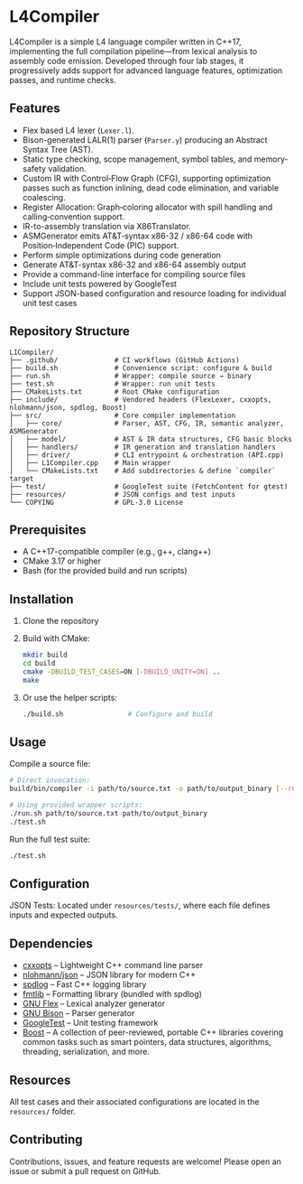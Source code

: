 # L4Compiler

L4Compiler is a simple L4 language compiler written in C++17, implementing the
full compilation pipeline—from lexical analysis to assembly code emission.
Developed through four lab stages, it progressively adds support for advanced
language features, optimization passes, and runtime checks.

## Features

* Flex based L4 lexer (`Lexer.l`).
* Bison-generated LALR(1) parser (`Parser.y`) producing an Abstract Syntax Tree
  (AST).
* Static type checking, scope management, symbol tables, and memory-safety
  validation.
* Custom IR with Control‑Flow Graph (CFG), supporting optimization passes such
  as function inlining, dead code elimination, and variable coalescing.
* Register Allocation: Graph‑coloring allocator with spill handling and
  calling‑convention support.
* IR-to-assembly translation via X86Translator.
* ASMGenerator emits AT&T‑syntax x86-32 / x86-64 code with Position‑Independent
  Code (PIC) support.
* Perform simple optimizations during code generation
* Generate AT&T-syntax x86-32 and x86-64 assembly output
* Provide a command-line interface for compiling source files
* Include unit tests powered by GoogleTest
* Support JSON-based configuration and resource loading for individual unit test
  cases

## Repository Structure

```
L1Compiler/
├── .github/              # CI workflows (GitHub Actions)
├── build.sh              # Convenience script: configure & build
├── run.sh                # Wrapper: compile source → binary
├── test.sh               # Wrapper: run unit tests
├── CMakeLists.txt        # Root CMake configuration
├── include/              # Vendored headers (FlexLexer, cxxopts, nlohmann/json, spdlog, Boost)
├── src/                  # Core compiler implementation
│   ├── core/             # Parser, AST, CFG, IR, semantic analyzer, ASMGenerator
│   ├── model/            # AST & IR data structures, CFG basic blocks
│   ├── handlers/         # IR generation and translation handlers
│   ├── driver/           # CLI entrypoint & orchestration (API.cpp)
│   ├── L1Compiler.cpp    # Main wrapper
│   └── CMakeLists.txt    # Add subdirectories & define `compiler` target
├── test/                 # GoogleTest suite (FetchContent for gtest)
├── resources/            # JSON configs and test inputs
└── COPYING               # GPL-3.0 License
```

## Prerequisites

* A C++17-compatible compiler (e.g., g++, clang++)
* CMake 3.17 or higher
* Bash (for the provided build and run scripts)

## Installation

1. Clone the repository

2. Build with CMake:

   ```bash
   mkdir build
   cd build
   cmake -DBUILD_TEST_CASES=ON [-DBUILD_UNITY=ON] .. 
   make
   ```

3. Or use the helper scripts:

   ```bash
   ./build.sh                # Configure and build
   ```

## Usage

Compile a source file:

```bash
# Direct invocation:
build/bin/compiler -i path/to/source.txt -o path/to/output_binary [--r64] [-d]

# Using provided wrapper scripts:
./run.sh path/to/source.txt path/to/output_binary
./test.sh
```

Run the full test suite:

```bash
./test.sh
```

## Configuration

JSON Tests: Located under `resources/tests/`, where each file defines inputs and
expected outputs.

## Dependencies

* [cxxopts](https://github.com/jarro2783/cxxopts) – Lightweight C++ command line
  parser
* [nlohmann/json](https://github.com/nlohmann/json) – JSON library for modern
  C++
* [spdlog](https://github.com/gabime/spdlog) – Fast C++ logging library
* [fmtlib](https://github.com/fmtlib/fmt) – Formatting library (bundled with
  spdlog)
* [GNU Flex](https://github.com/westes/flex) – Lexical analyzer generator
* [GNU Bison](https://www.gnu.org/software/bison/) – Parser generator
* [GoogleTest](https://github.com/google/googletest) – Unit testing framework
* [Boost](https://www.boost.org/) – A collection of peer-reviewed, portable C++
  libraries covering common tasks such as smart pointers, data structures,
  algorithms, threading, serialization, and more.

## Resources

All test cases and their associated configurations are located in the
`resources/` folder.

## Contributing

Contributions, issues, and feature requests are welcome! Please open an issue or
submit a pull request on GitHub.
